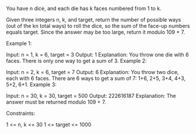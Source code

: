 You have n dice, and each die has k faces numbered from 1 to k.

Given three integers n, k, and target, return the number of possible ways (out of the kn total ways) to roll the dice, so the sum of the face-up numbers equals target. Since the answer may be too large, return it modulo 109 + 7.

Example 1:

Input: n = 1, k = 6, target = 3
Output: 1
Explanation: You throw one die with 6 faces.
There is only one way to get a sum of 3.
Example 2:

Input: n = 2, k = 6, target = 7
Output: 6
Explanation: You throw two dice, each with 6 faces.
There are 6 ways to get a sum of 7: 1+6, 2+5, 3+4, 4+3, 5+2, 6+1.
Example 3:

Input: n = 30, k = 30, target = 500
Output: 222616187
Explanation: The answer must be returned modulo 109 + 7.

Constraints:

1 <= n, k <= 30
1 <= target <= 1000
